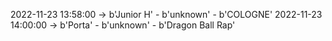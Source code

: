 2022-11-23 13:58:00 -> b'Junior H' - b'unknown' - b'COLOGNE'
2022-11-23 14:00:00 -> b'Porta' - b'unknown' - b'Dragon Ball Rap'
